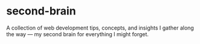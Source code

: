 # second-brain
A collection of web development tips, concepts, and insights I gather along the way — my second brain for everything I might forget.

